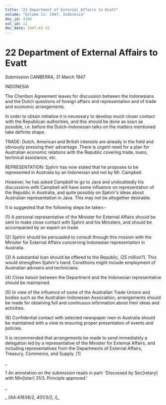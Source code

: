 ```yaml
---
title: "22 Department of External Affairs to Evatt"
volume: "Volume 11: 1947, Indonesia"
doc_id: 4206
vol_id: 11
doc_date: 1947-03-31
---
```


# 22 Department of External Affairs to Evatt

Submission CANBERRA, 31 March 1947

INDONESIA

The Cheribon Agreement leaves for discussion between the Indonesians and the Dutch questions of foreign affairs and representation and of trade and economic arrangements.

In order to obtain initiative it is necessary to develop much closer contact with the Republican authorities, and this should be done as soon as possible, i.e. before the Dutch-Indonesian talks on the matters mentioned take definite shape.

TRADE: Dutch, American and British interests are already in the field and obviously pressing their advantage. There is urgent need for a plan for Australian economic relations with the Republic covering trade, loans, technical assistance, etc.

REPRESENTATION: Sjahrir has now stated that he proposes to be represented in Australia by an Indonesian and not by Mr. Campbell.

However, he has asked Campbell to go to Java and undoubtedly his discussions with Campbell will have some influence on representation of the Republic in Australia, and quite possibly on Sjahrir's ideas about Australian representation in Java. This may not be altogether desirable.

It is suggested that the following steps be taken:-

(1) A personal representative of the Minister for External Affairs should be sent to make close contact with Sjahrir and his Ministers, and should be accompanied by an expert on trade.

(2) Sjahrir should be persuaded to consult through this mission with the Minister for External Affairs concerning Indonesian representation in Australia.

(3) A substantial loan should be offered to the Republic, (25 million?). This would strengthen Sjahrir's hand. Conditions might include employment of Australian advisers and technicians.

(4) Close liaison between the Department and the Indonesian representative should be maintained.

(5) In view of the influence of some of the Australian Trade Unions and bodies such as the Australian-Indonesian Association, arrangements should be made for obtaining full and continuous information about their ideas and activities.

(6) Confidential contact with selected newspaper men in Australia should be maintained with a view to ensuring proper presentation of events and policies.

It is recommended that arrangements be made to send immediately a delegation led by a representative of the Minister for External Affairs, and including representatives from the Departments of External Affairs, Treasury, Commerce, and Supply. [1]

_

1 An annotation on the submission reads in part: 'Discussed by Sec[retary] with Min[ister] 31/3. Principle approved.'

_

_ [AA:A1838/2, 401/3/2, i]_
